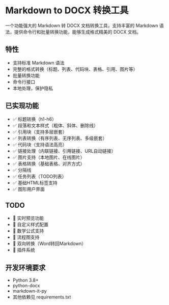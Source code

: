# Markdown to DOCX 转换工具

一个功能强大的 Markdown 转 DOCX 文档转换工具，支持丰富的 Markdown 语法，提供命令行和批量转换功能，能够生成格式精美的 DOCX 文档。

## 特性

- 支持标准 Markdown 语法
- 完整的格式转换（标题、列表、代码块、表格、引用、图片等）
- 批量转换功能
- 命令行接口
- 本地处理，保护隐私

## 已实现功能

- ✅ 标题转换（h1-h6）
- ✅ 段落和文本样式（粗体、斜体、删除线）
- ✅ 引用块（支持多层嵌套）
- ✅ 列表转换（有序列表、无序列表、多级嵌套）
- ✅ 代码块（支持语法高亮）
- ✅ 链接处理（内联链接、引用链接、URL自动链接）
- ✅ 图片支持（本地图片、在线图片）
- ✅ 表格转换（基础表格、对齐方式）
- ✅ 分隔线
- ✅ 任务列表（TODO列表）
- ✅ 基础HTML标签支持
- ✅ 图形用户界面

## TODO

- 🔲 实时预览功能
- 🔲 自定义样式配置
- 🔲 数学公式支持
- 🔲 流程图支持
- 🔲 双向转换（Word转回Markdown）
- 🔲 插件系统

## 开发环境要求

- Python 3.8+
- python-docx
- markdown-it-py
- 其他依赖见 requirements.txt
